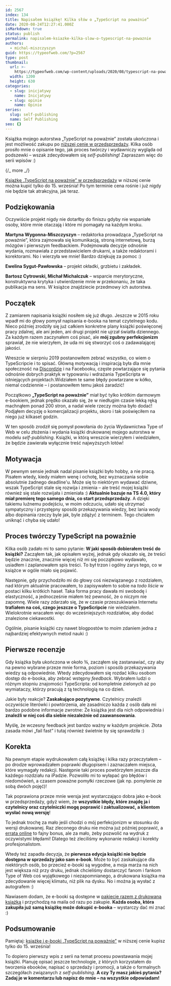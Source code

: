 ```yaml
---
id: 2567
index: 134
title: Napisałem książkę! Kilka słów o „TypeScript na poważnie”
date: 2020-08-24T12:27:41.000Z
isMarkdown: true
status: publish
permalink: napisalem-ksiazke-kilka-slow-o-typescript-na-powaznie
authors:
  - michal-miszczyszyn
guid: https://typeofweb.com/?p=2567
type: post
thumbnail:
  url: >-
    https://typeofweb.com/wp-content/uploads/2020/08/typescript-na-powaznie-od-kuchni-1.png
  width: 1200
  height: 630
categories:
  - slug: inicjatywy
    name: Inicjatywy
  - slug: opinie
    name: Opinie
series:
  slug: self-publishing
  name: Self Publishing
seo: {}
---
```


Książka mojego autorstwa „TypeScript na poważnie” została ukończona i jest możliwość zakupu po [niższej cenie w przedsprzedaży](https://sklep.typeofweb.com/). Kilka osób prosiło mnie o opisanie tego, jak proces twórczy i wydawniczy wygląda od podszewki – wszak zdecydowałem się _self-publishing_! Zapraszam więc do serii wpisów :)

{/_ more _/}

<p class="important"><a href="https://sklep.typeofweb.com/">Książkę „TypeScript na poważnie” w przedsprzedaży</a> w niższej cenie można kupić tylko do 15. września! Po tym terminie cena rośnie i już nigdy nie będzie tak atrakcyjna, jak teraz.</p>

## Podziękowania

Oczywiście projekt nigdy nie dotarłby do finiszu gdyby nie wspaniałe osoby, które mnie otaczają i które mi pomagały na każdym kroku.

**Martyna Wygonna-Miszczyszyn** – redaktorka prowadząca „TypeScript na poważnie”, która zajmowała się komunikacją, stroną internetową, burzą mózgów i pierwszym feedbackiem. Podejmowała decyzje odnośnie wydania, rozmawiała z przedstawicielem drukarni, a także redaktorami i korektorami. No i wierzyła we mnie! Bardzo dziękuję za pomoc :)

**Ewelina Sygut-Pawłowska** – projekt okładki, grzbietu i zakładek.

**Bartosz Cytrowski, Michał Michalczuk** – wsparcie merytoryczne, konstruktywna krytyka i utwierdzenie mnie w przekonaniu, że taka publikacja ma sens. W książce znajdziecie przedmowy ich autorstwa.

## Początek

Z zamiarem napisania książki nosiłem się już długo. Jeszcze w 2015 roku wpadł mi do głowy pomysł napisania e-booka na temat czytelnego kodu. Nieco później zrodziły się już całkiem konkretne plany książki poświęconej pracy zdalnej, ale ani jeden, ani drugi projekt nie ujrzał światła dziennego. Za każdym razem zaczynałem coś pisać, ale **mój zgubny perfekcjonizm** sprawiał, że nie wierzyłem, że uda mi się stworzyć coś o zadawalającej jakości.

Wreszcie w sierpniu 2019 postanowiłem zebrać wszystko, co wiem o TypeScripcie i to spisać. Główną motywacją i inspiracją była dla mnie społeczność na [Discordzie](https://discord.typeofweb.com/) i na Facebooku, częste powtarzające się pytania odnośnie dobrych praktyk w typowaniu i wdrażania TypeScripta w istniejących projektach.Widziałem te same błędy powtarzane w kółko, niemal codziennie – i postanowiłem temu jakoś zaradzić!

Początkowo **„TypeScript na poważnie”** miał być tylko krótkim darmowym e-bookiem, jednak prędko okazało się, że w niedługim czasie lekką ręką machnąłem ponad 200 stron, a nadal wiele rzeczy można było dodać! Podjąłem decyzję o komercjalizacji projektu, skoro i tak poświęciłem na niego już kilkaset godzin.

W ten sposób zrodził się pomysł powołania do życia Wydawnictwa Type of Web w celu złożenia i wydania książki drukowanej mojego autorstwa w modelu _self-publishing_. Książki, w którą wreszcie wierzyłem i wiedziałem, że będzie zawierała wyłącznie treść najwyższych lotów!

## Motywacja

W pewnym sensie jednak nadal pisanie książki było hobby, a nie pracą. Pisałem wtedy, kiedy miałem wenę i ochotę, bez wyznaczania sobie absolutnie żadnego deadline'u. Może się to niektórym wydawać dziwne, wszak TypeScript stale się rozwija i zmienia – ale treść mojej książki również się stale rozwijała i zmieniała :) **Aktualnie bazuje na TS 4.0, który miał premierę tego samego dnia, co start przedsprzedaży**. A dzięki takiemu luźnemu podejściu, w moim odczuciu, udało się utrzymać sympatyczny i przystępny sposób przekazywania wiedzy, bez lania wody albo dopinania rzeczy byle jak, byle zdążyć z terminem. Tego chciałem uniknąć i chyba się udało!

## Proces twórczy TypeScript na poważnie

Kilka osób zadało mi to samo pytanie: **W jaki sposób dobierałem treść do książki?** Zacząłem tak, jak opisałem wyżej, jednak gdy okazało się, że treści będzie znacznie, znacznie więcej niż mi się początkowo wydawało, usiadłem i zaplanowałem spis treści. To był trzon i ogólny zarys tego, co w książce w ogóle miało się pojawić.

Następnie, gdy przychodziło mi do głowy coś niezwiązanego z rozdziałem, nad którym aktualnie pracowałem, to zapisywałem to sobie na _todo liście_ w postaci kilku krótkich haseł. Taka forma pracy dawała mi swobodę i elastyczność, a jednocześnie miałem też pewność, że o niczym nie zapomnę. Wiele razy zdarzało się, że w czasie przeszukiwania Internetu **trafiałem na coś, czego jeszcze o TypeScripcie** nie wiedziałem. Wielokrotnie wracałem więc do wcześniejszych rozdziałów, aby dodać znalezione ciekawostki.

Ogólnie, pisanie książki czy nawet blogpostów to moim zdaniem jedna z najbardziej efektywnych metod nauki :)

## Pierwsze recenzje

Gdy książka była ukończona w około ¾, zacząłem się zastanawiać, czy aby na pewno wybrane przeze mnie forma, poziom i sposób przekazywania wiedzy są odpowiednie. Wtedy zdecydowałem się rozdać kilku osobom dostęp do e-booka, aby zebrać wstępny _feedback_. Wybrałem ludzi o różnym stopniu znajomości TypeScripta: od kompletnie zielonych aż po wymiataczy, którzy pracują z tą technologią na co dzień.

Jakie były reakcje? **Zaskakująco pozytywne**. Czytelnicy znaleźli oczywiście literówki i powtórzenia, ale zasadniczo każda z osób dała mi bardzo podobne informacje zwrotne: Że książka jest dla nich odpowiednia i **znaleźli w niej coś dla siebie niezależnie od zaawansowania**.

Myślę, że wczesny feedback jest bardzo ważny w każdym projekcie. Złota zasada mówi „fail fast” i tutaj również świetnie by się sprawdziła :)

## Korekta

Na pewnym etapie wydrukowałem całą książkę i kilka razy przeczytałem – po drodze wprowadzałem poprawki długopisem i zaznaczałem miejsca, które wymagały redakcji. Następnie taki proces powtórzyłem jeszcze dla każdego rozdziału na iPadzie. Pozwoliło mi to wyłapać gro błędów i niedomówień, a czasem poważne pomyłki rzeczowe (jak np. pomylenie ze sobą dwóch pojęć)!

Tak poprawiona przeze mnie wersja jest wystarczająco dobra jako e-book w przedsprzedaży, gdyż wiem, że **wszystkie błędy, które znajdę ja i czytelnicy oraz czytelniczki mogę poprawić i zaktualizować, a klientom wysłać nową wersję**!

To jednak trochę za mało jeśli chodzi o mój perfekcjonizm w stosunku do wersji drukowanej. Raz zleconego druku nie można już później poprawić, a [errata online](https://typeofweb.com/errata/) to fajny bonus, ale za mało, żeby pozwolić na wydruk z oczywistymi błędami! Dlatego też zleciliśmy wykonanie redakcji i korekty profesjonalistom.

Wtedy też zapadła decyzja, że **pierwsza edycja książki nie będzie dostępna w sprzedaży jako sam e-book**. Może to być zaskakujące dla niektórych osób, bo przecież e-booki są wygodne, a moja marża na nich jest większa niż przy druku, jednak chcieliśmy dostarczyć fanom i fankom Type of Web coś wyjątkowego i niezapomnianego, a drukowana książka ma zdecydowanie więcej klimatu, niż plik na dysku. No i można ją wysłać z autografem :)

Nawiasem dodam, że e-booki są dostępne w [pakiecie razem z drukowaną książką](https://sklep.typeofweb.com/produkt/ksiazka-ebook-typescript-na-powaznie/) i przychodzą na maila od razu po zakupie. **Każda osoba, która zakupiła już samą książkę może dokupić e-booka** – wystarczy dać mi znać :)

## Podsumowanie

Pamiętaj: [książkę i e-booki „TypeScript na poważnie”](https://sklep.typeofweb.com/) w niższej cenie kupisz tylko do 15. września!

To dopiero pierwszy wpis z serii na temat procesu powstawania mojej książki. Planuję opisać jeszcze technologie, z których korzystałem do tworzenia ebooków, napisać o sprzedaży i promocji, a także o formalnych szczegółach związanych z _self-publishing_. **A czy Ty masz jakieś pytania? Zadaj je w komentarzu lub napisz do mnie – na wszystkie odpowiadam!**
